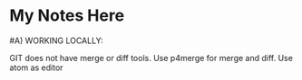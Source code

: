 # My Notes Here

#A) WORKING LOCALLY:

GIT does not have merge or diff tools.
Use p4merge for merge and diff.
Use atom as editor
